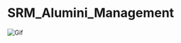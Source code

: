 # SRM_Alumini_Management

![Gif](https://github.com/Shakthi1109/SRM_Alumini_Management/assets/30747806/f29f0362-a2dc-4479-b893-8ce7e8d0bc51)
